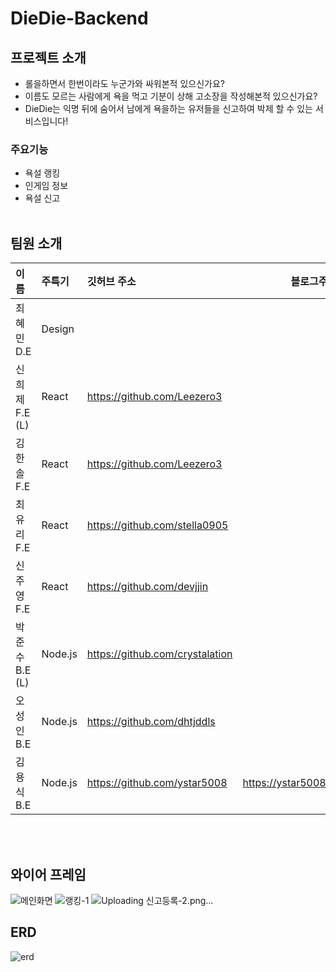 # DieDie-Backend

## 프로젝트 소개

- 롤을하면서 한번이라도 누군가와 싸워본적 있으신가요?
- 이름도 모르는 사람에게 욕을 먹고 기분이 상해 고소장을 작성해본적 있으신가요?
- DieDie는 익명 뒤에 숨어서 남에게 욕을하는 유저들을 신고하여 박제 할 수 있는 서비스입니다!

### 주요기능

- 욕설 랭킹
- 인게임 정보
- 욕설 신고
  </br>
  </br>

## 팀원 소개

| 이름           | 주특기  | 깃허브 주소                     | 블로그주소                     |
| :------------- | :------ | :------------------------------ | ------------------------------ |
| 최혜민 D.E     | Design  |                                 |
| 신희제 F.E (L) | React   | https://github.com/Leezero3     |
| 김한솔 F.E     | React   | https://github.com/Leezero3     |
| 최유리 F.E     | React   | https://github.com/stella0905   |
| 신주영 F.E     | React   | https://github.com/devjjin      |
| 박준수 B.E (L) | Node.js | https://github.com/crystalation |
| 오성인 B.E     | Node.js | https://github.com/dhtjddls     |
| 김용식 B.E     | Node.js | https://github.com/ystar5008    | https://ystar5008.tistory.com/ |

</br>
</br>

## 와이어 프레임
![메인화면](https://github.com/diedielolorg/diediebackend/assets/96641210/eb90ca94-11af-49d8-84b2-44995ab5eea7)
![랭킹-1](https://github.com/diedielolorg/diediebackend/assets/96641210/4dc6b221-3689-4fa6-a615-27c5e6e57ca9)
![Uploading 신고등록-2.png…]()

## ERD

![erd](https://github.com/diedielolorg/diediebackend/assets/96641210/c2514346-3475-44d0-9d16-619abec6daad)
